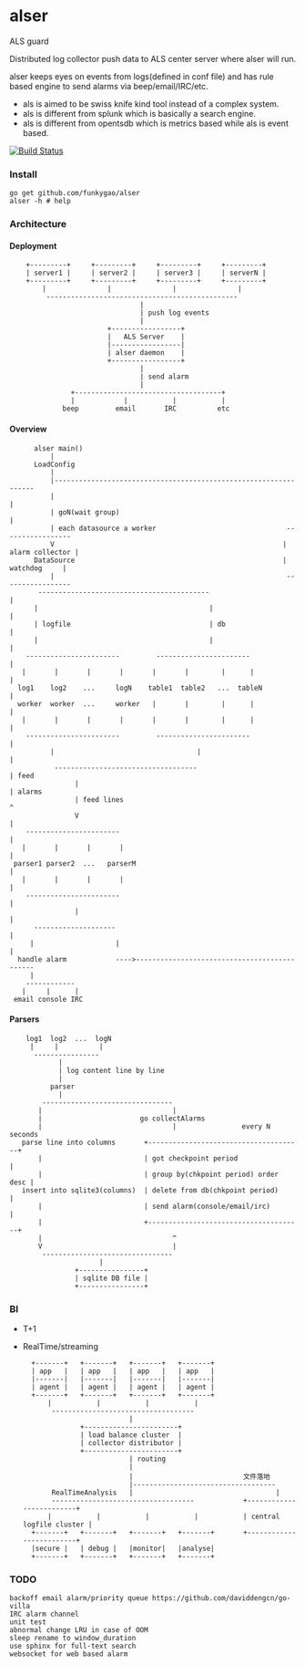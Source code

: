alser
=====

ALS guard

Distributed log collector push data to ALS center server where alser will run.

alser keeps eyes on events from logs(defined in conf file) and has rule based engine
to send alarms via beep/email/IRC/etc.

*   als is aimed to be swiss knife kind tool instead of a complex system.
*   als is different from splunk which is basically a search engine.
*   als is different from opentsdb which is metrics based while als is event based.


[![Build Status](https://travis-ci.org/funkygao/alser.png?branch=master)](https://travis-ci.org/funkygao/alser)

### Install

    go get github.com/funkygao/alser
    alser -h # help

### Architecture

#### Deployment

        +---------+     +---------+     +---------+     +---------+
        | server1 |     | server2 |     | server3 |     | serverN |
        +---------+     +---------+     +---------+     +---------+
            |               |               |               |
             -----------------------------------------------
                                    |
                                    | push log events
                                    |
                            +-----------------+
                            |   ALS Server    |
                            |-----------------| 
                            | alser daemon    |
                            +-----------------+
                                    |
                                    | send alarm
                                    |
                   +------------------------------------+
                   |            |           |           |
                 beep         email       IRC          etc


#### Overview

          alser main()
              |
          LoadConfig
              |
              |-----------------------------------------------------------------
              |                                                                 |
              | goN(wait group)                                                 |
              | each datasource a worker                                -----------------
              V                                                        | alarm collector |
          DataSource                                                   |    watchdog     |
              |                                                         ----------------- 
           ------------------------------------------                           |
          |                                          |                          |
          | logfile                                  | db                       |
          |                                          |                          |
        -----------------------         -----------------------                 |
       |       |       |       |       |       |        |      |                |
      log1    log2    ...     logN    table1  table2   ...  tableN              |
      worker  worker  ...     worker   |       |        |      |                |
       |       |       |       |       |       |        |      |                |
        -----------------------         -----------------------                 |
              |                                   |                             |
               -----------------------------------                              | feed
                    |                                                           | alarms
                    | feed lines                                                ^
                    V                                                           |
        -----------------------                                                 |
       |       |       |       |                                                |
     parser1 parser2  ...   parserM                                             |
       |       |       |       |                                                |
        -----------------------                                                 |
                    |                                                           |
          --------------------                                                  |
         |                    |                                                 |
      handle alarm            ---->---------------------------------------------
         |
        ------------
       |     |      |
     email console IRC

#### Parsers

        log1  log2  ...  logN
         |     |          |
          ----------------
                |
                | log content line by line
                |
              parser
                |
            --------------------------------
           |                                |
           |                        go collectAlarms
           |                                |                every N seconds
       parse line into columns       +--------------------------------------+
           |                         | got checkpoint period                |
           |                         | group by(chkpoint period) order desc |
       insert into sqlite3(columns)  | delete from db(chkpoint period)      |
           |                         | send alarm(console/email/irc)        |
           |                         +--------------------------------------+
           |                                ^
           V                                |
            --------------------------------
                          |
                    +----------------+
                    | sqlite DB file |
                    +----------------+


### BI

* T+1

* RealTime/streaming

        +-------+   +-------+   +-------+   +-------+
        | app   |   | app   |   | app   |   | app   |
        |-------|   |-------|   |-------|   |-------|
        | agent |   | agent |   | agent |   | agent |
        +-------+   +-------+   +-------+   +-------+
            |           |           |           |
             -----------------------------------
                                |
                    +-----------------------+
                    | load balance cluster  |
                    | collector distributor |
                    +-----------------------+
                                | routing
                                |
                                |                           文件落地
                                |-----------------------------------
             RealTimeAnalysis   |                                   |
             -----------------------------------            +-------------------------+
            |           |           |           |           | central logfile cluster |
        +-------+   +-------+   +-------+   +-------+       +-------------------------+
        |secure |   | debug |   |monitor|   |analyse|
        +-------+   +-------+   +-------+   +-------+


### TODO

    backoff email alarm/priority queue https://github.com/daviddengcn/go-villa
    IRC alarm channel
    unit test
    abnormal change LRU in case of OOM
    sleep rename to window_duration
    use sphinx for full-text search
    websocket for web based alarm
